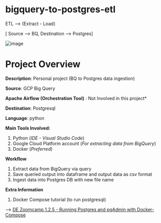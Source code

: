 # bigquery-to-postgres-etl

ETL --> (Extract - Load)

[ Source --> BQ, Destination --> Postgres]

![image](https://user-images.githubusercontent.com/116934441/227949498-df847c06-6865-40bc-b434-59996e28de93.png)

# Project Overview
**Description**: Personal project (BQ to Postgres data ingestion)

**Source**: GCP Big Query

**Apache Airflow (Orchestration Tool)** : Not Involved in this project*

**Destination**: Postgresql

**Language**: python 


**Main Tools Involved:**
1. Python (*IDE - Visual Studio Code*)
2. Google Cloud Platform account (*For extracting data from BigQuery*)
3. Docker (*Preferred*)


**Workflow**
1. Extract data from BigQuery via query
2. Save queried output into dataframe and output data as csv format
3. Ingest data into Postgres DB with new file name


**Extra Information**

1. Docker Compose tutorial (to run postgresql)

--> [DE Zoomcamp 1.2.5 - Running Postgres and pgAdmin with Docker-Compose](https://www.youtube.com/watch?v=hKI6PkPhpa0&list=PL3MmuxUbc_hJed7dXYoJw8DoCuVHhGEQb&index=9)


